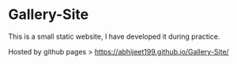 # Gallery-Site
This is a small static website, I have developed it during practice.

Hosted by github pages > https://abhijeet199.github.io/Gallery-Site/
